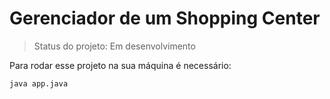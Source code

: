 <h1> Gerenciador de um Shopping Center </h1>

> Status do projeto: Em desenvolvimento

Para rodar esse projeto na sua máquina é necessário:
```
java app.java
```
